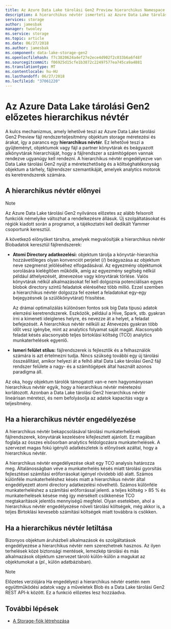 ```yaml
---
title: Az Azure Data Lake tárolási Gen2 Preview hierarchikus Namespace
description: A hierarchikus névtér ismerteti az Azure Data Lake tárolási Gen2 előzetes
services: storage
author: jamesbak
manager: twooley
ms.service: storage
ms.topic: article
ms.date: 06/27/2018
ms.author: jamesbak
ms.component: data-lake-storage-gen2
ms.openlocfilehash: f7c3820624a4ef27e2ece4d902f2c033b6a6f48f
ms.sourcegitcommit: f06925d15cfe1b3872c22497577ea745ca9a4881
ms.translationtype: MT
ms.contentlocale: hu-HU
ms.lasthandoff: 06/27/2018
ms.locfileid: "37061220"
---
```

# <a name="azure-data-lake-storage-gen2-preview-hierarchical-namespace"></a>Az Azure Data Lake tárolási Gen2 előzetes hierarchikus névtér

A kulcs mechanizmus, amely lehetővé teszi az Azure Data Lake tárolási Gen2 Preview fájl rendszerteljesítmény objektum storage méretezési és árakat, így a parancs egy **hierarchikus névtér**. Ez lehetővé teszi a gyűjteményt, objektumok vagy fájl a partner könyvtárak és beágyazott alkönyvtárak hierarchiáját, hogy a fájlrendszer a számítógépen vannak rendezve ugyanúgy kell rendezni. A hierarchikus névtér engedélyezve van Data Lake tárolási Gen2 nyújt a méretezhetőség és a költséghatékonyság objektum a tárhely, fájlrendszer szemantikáját, amelyek analytics motorok és keretrendszerek számára.

## <a name="the-benefits-of-the-hierarchical-namespace"></a>A hierarchikus névtér előnyei

> [!NOTE]
> Az Azure Data Lake tárolási Gen2 nyilvános előzetes az alább felsorolt funkciók némelyike változhat a rendelkezésre állásuk. Új szolgáltatásokat és régiók kiadott során a programot, a tájékoztatni kell dedikált Yammer csoportunk keresztül.  

A következő előnyöket társítva, amelyek megvalósítják a hierarchikus névtér Blobadatok keresztül fájlrendszerek:

- **Atomi Directory adatkezelési:** objektum tárolja a könyvtár-hierarchia hozzávetőleges olyan konvenciót perjelet (/) beágyazása az objektum neve szegmenst jelöléséhez elfogadásával. Az egyezmény objektumok sorolására kielégítően működik, amíg az egyezmény segítség nélkül például áthelyezését, átnevezése vagy könyvtárak törlése. Valós könyvtárak nélkül alkalmazásokat fel kell dolgoznia potenciálisan egyes blobok directory szintű feladatok eléréséhez több millió. Ezzel szemben a hierarchikus névtér dolgozza fel ezeket a feladatokat egy-egy bejegyzésnek (a szülőkönyvtárat) frissítése. 

    Az drámai optimalizálás különösen fontos sok big Data típusú adatok elemzési keretrendszerek. Eszközök, például a Hive, Spark, stb. gyakran írni a kimeneti ideiglenes helyre, és nevezze át a helyet, a feladat befejezését. A hierarchikus névtér nélküli az Átnevezés gyakran több időt vesz igénybe, mint az analytics folyamat saját magát. Alacsonyabb feladat késés alacsonyabb teljes birtoklási költség (TCO) analytics munkaterhelések egyenlő.

- **Ismeri felület stílus:** fájlrendszerek is fejlesztők és a felhasználók számára is azt értelmezni tudja. Nincs szükség további egy új tárolási összeállítást, amikor helyezi át a felhő által Data Lake tárolási Gen2 fájl rendszer felülete a nagy- és a számítógépek által használt azonos paradigma áll.

Az oka, hogy objektum tárolók támogatott van-e nem hagyományosan hierarchikus névtér egyik, hogy a hierarchikus névtér méretezési korlátozott. Azonban a Data Lake tárolási Gen2 hierarchikus névtér lineárisan méretezi, és nem befolyásolja az adatok kapacitás vagy a teljesítmény.

## <a name="when-to-enable-the-hierarchical-namespace"></a>Ha a hierarchikus névtér engedélyezése

A hierarchikus névtér bekapcsolásával tárolási munkaterhelések fájlrendszerek, könyvtárak kezelésére kifejlesztett ajánlott. Ez magában foglalja az összes elsősorban analytics feldolgozásra munkaterhelések. A szervezet magas fokú igénylő adatkészletek is előnyösek azáltal, hogy a hierarchikus névtér.

A hierarchikus névtér engedélyezése okait egy TCO analysis határozza meg. Általánosságban véve a munkaterhelés késés miatt tárolási gyorsítás fejlesztései számítási erőforrásokat igényel rövidebb idő alatt. Számos különféle munkaterheléshez késés miatt a hierarchikus névtér által engedélyezett atomi directory adatkezelési növelhető. Számos különféle munkaterheléshez a számítási erőforrással jelenti. a teljes költség > 85 % és munkaterhelések késése még így mérsékelt csökkenése TCO megtakarítások jelentős mennyiségű megfelel. Olyan esetekben, ahol a hierarchikus névtér engedélyezése növeli tárolási költségek, még akkor is, a teljes Birtoklási kevesebb számítási költségek miatt továbbra is csökken.

## <a name="when-to-disable-the-hierarchical-namespace"></a>Ha a hierarchikus névtér letiltása

Bizonyos objektum áruházbeli alkalmazások és szolgáltatások engedélyezése a hierarchikus névtér nem szerezhetnek hasznos. Az ilyen terhelések közé biztonsági mentések, lemezkép tárolási és más alkalmazások objektum szervezet tároló külön-külön a magukat az objektumokat a (*pl.*, külön adatbázisban).

> [!NOTE]
> Előzetes verziójára Ha engedélyezi a hierarchikus névtér esetén nem együttműködési adatok vagy a műveletek Blob és a Data Lake tárolási Gen2 REST API-k között. Ez a funkció előzetes lesz hozzáadva.

## <a name="next-steps"></a>További lépések

- [A Storage-fiók létrehozása](./quickstart-create-account.md)